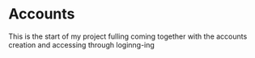 # Accounts
This is the start of my project fulling coming together with the accounts creation and accessing through loginng-ing
